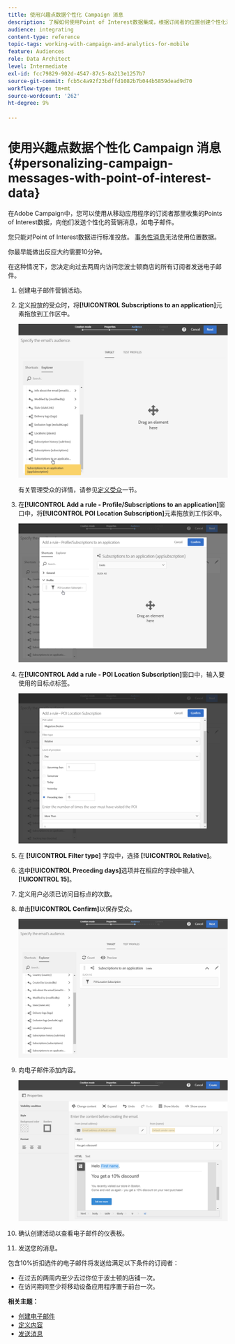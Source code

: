 ```yaml
---
title: 使用兴趣点数据个性化 Campaign 消息
description: 了解如何使用Point of Interest数据集成，根据订阅者的位置创建个性化消息。
audience: integrating
content-type: reference
topic-tags: working-with-campaign-and-analytics-for-mobile
feature: Audiences
role: Data Architect
level: Intermediate
exl-id: fcc79829-902d-4547-87c5-8a213e1257b7
source-git-commit: fcb5c4a92f23bdffd1082b7b044b5859dead9d70
workflow-type: tm+mt
source-wordcount: '262'
ht-degree: 9%

---
```


# 使用兴趣点数据个性化 Campaign 消息{#personalizing-campaign-messages-with-point-of-interest-data}

在Adobe Campaign中，您可以使用从移动应用程序的订阅者那里收集的Points of Interest数据，向他们发送个性化的营销消息，如电子邮件。

您只能对Point of Interest数据进行标准投放。 [事务性消息](../../channels/using/getting-started-with-transactional-msg.md)无法使用位置数据。

你最早能做出反应大约需要10分钟。

在这种情况下，您决定向过去两周内访问您波士顿商店的所有订阅者发送电子邮件。

1. 创建电子邮件营销活动。
1. 定义投放的受众时，将&#x200B;**[!UICONTROL Subscriptions to an application]**&#x200B;元素拖放到工作区中。

   ![](assets/poi_subscriptions_app.png)

   有关管理受众的详情，请参见[定义受众](../../audiences/using/creating-audiences.md)一节。

1. 在&#x200B;**[!UICONTROL Add a rule - Profile/Subscriptions to an application]**&#x200B;窗口中，将&#x200B;**[!UICONTROL POI Location Subscription]**&#x200B;元素拖放到工作区中。

   ![](assets/poi_add_rule_profile_subscription.png)

1. 在&#x200B;**[!UICONTROL Add a rule - POI Location Subscription]**&#x200B;窗口中，输入要使用的目标点标签。

   ![](assets/poi_location_subscription.png)

1. 在 **[!UICONTROL Filter type]** 字段中，选择 **[!UICONTROL Relative]**。
1. 选中&#x200B;**[!UICONTROL Preceding days]**&#x200B;选项并在相应的字段中输入&#x200B;**[!UICONTROL 15]**。
1. 定义用户必须已访问目标点的次数。
1. 单击&#x200B;**[!UICONTROL Confirm]**&#x200B;以保存受众。

   ![](assets/poi_subscriptions_app_audience_defined.png)

1. 向电子邮件添加内容。

   ![](assets/poi_email_content.png)

1. 确认创建活动以查看电子邮件的仪表板。
1. 发送您的消息。

包含10%折扣选件的电子邮件将发送给满足以下条件的订阅者：

* 在过去的两周内至少去过你位于波士顿的店铺一次。
* 在访问期间至少将移动设备应用程序置于前台一次。

**相关主题：**

* [创建电子邮件](../../channels/using/creating-an-email.md)
* [定义内容](../../designing/using/personalization.md#example-email-personalization)
* [发送消息](../../sending/using/confirming-the-send.md)
